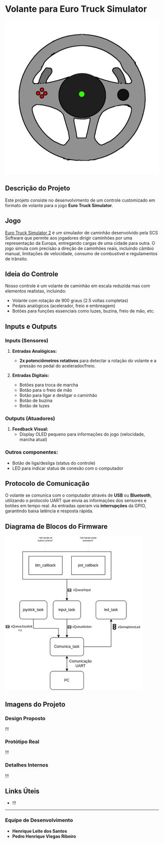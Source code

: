 # Volante para Euro Truck Simulator

![Protótipo do Volante](volante.png)

## Descrição do Projeto

Este projeto consiste no desenvolvimento de um controle customizado em formato de volante para o jogo **Euro Truck Simulator**.

## Jogo

[Euro Truck Simulator 2](https://eurotrucksimulator2.com/) é um simulador de caminhão desenvolvido pela SCS Software que permite aos jogadores dirigir caminhões por uma representação da Europa, entregando cargas de uma cidade para outra. O jogo simula com precisão a direção de caminhões reais, incluindo câmbio manual, limitações de velocidade, consumo de combustível e regulamentos de trânsito.

## Ideia do Controle

Nosso controle é um volante de caminhão em escala reduzida mas com elementos realistas, incluindo:

- Volante com rotação de 900 graus (2.5 voltas completas)
- Pedais analógicos (acelerador, freio e embreagem)
- Botões para funções essenciais como luzes, buzina, freio de mão, etc.

## Inputs e Outputs

### Inputs (Sensores)

1. **Entradas Analógicas:**
   - **2x potenciômetros rotativos** para detectar a rotação do volante e a pressão no pedal do acelerador/freio.

2. **Entradas Digitais:**
   - Botões para troca de marcha
   - Botão para o freio de mão
   - Botão para ligar e desligar o caminhão
   - Botão de buzina
   - Botão de luzes

### Outputs (Atuadores)

1. **Feedback Visual:**
   - Display OLED pequeno para informações do jogo (velocidade, marcha atual)


### Outros componentes:
   - Botão de liga/desliga (status do controle)
   - LED para indicar status de conexão com o computador

## Protocolo de Comunicação

O volante se comunica com o computador através de **USB** ou **Bluetooth**, utilizando o protocolo UART que envia as informações dos sensores e botões em tempo real. As entradas operam via **interrupções** da GPIO, garantindo baixa latência e resposta rápida.

## Diagrama de Blocos do Firmware
![Diagrama de blocos do Firmware](volante.drawio.png)


## Imagens do Projeto

### Design Proposto
!!!

### Protótipo Real
!!!

### Detalhes Internos
!!!

## Links Úteis

- !!!


---
### Equipe de Desenvolvimento
- **Henrique Leite dos Santos**
- **Pedro Henrique Viegas Ribeiro**